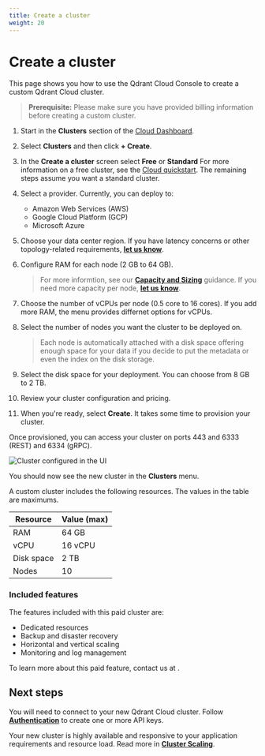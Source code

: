 ```yaml
---
title: Create a cluster
weight: 20
---
```


# Create a cluster

This page shows you how to use the Qdrant Cloud Console to create a custom Qdrant Cloud cluster.

> **Prerequisite:** Please make sure you have provided billing information before creating a custom cluster. 

1. Start in the **Clusters** section of the [Cloud Dashboard](https://cloud.qdrant.io). 
1. Select **Clusters** and then click **+ Create**.
1. In the **Create a cluster** screen select **Free** or **Standard**
   For more information on a free cluster, see the [Cloud quickstart](/documentation/cloud/quickstart-cloud). The remaining steps assume you want a standard cluster.
1. Select a provider. Currently, you can deploy to:

   - Amazon Web Services (AWS)
   - Google Cloud Platform (GCP)
   - Microsoft Azure 

1. Choose your data center region. If you have latency concerns or other topology-related requirements, [**let us know**](mailto:cloud@qdrant.io).
1. Configure RAM for each node (2 GB to 64 GB). 
   >  For more informtion, see our [**Capacity and Sizing**](/documentation/cloud/capacity-sizing/) guidance. If you need more capacity per node, [**let us know**](mailto:cloud@qdrant.io).
1. Choose the number of vCPUs per node (0.5 core to 16 cores). If you add more
   RAM, the menu provides differnet options for vCPUs.
1. Select the number of nodes you want the cluster to be deployed on. 

   > Each node is automatically attached with a disk space offering enough space for your data if you decide to put the metadata or even the index on the disk storage.

1. Select the disk space for your deployment. You can choose from 8 GB to 2 TB.
1. Review your cluster configuration and pricing.
1. When you're ready, select **Create**. It takes some time to provision your cluster.

Once provisioned, you can access your cluster on ports 443 and 6333 (REST)
and 6334 (gRPC).

![Cluster configured in the UI](/docs/cloud/create-cluster-test.png)

You should now see the new cluster in the **Clusters** menu.

A custom cluster includes the following resources. The values in the table are maximums.

| Resource   | Value (max) |
|------------|-------------|
| RAM        | 64 GB       |
| vCPU       | 16 vCPU     |
| Disk space | 2 TB        |
| Nodes      | 10          |  

### Included features

The features included with this paid cluster are:

- Dedicated resources
- Backup and disaster recovery
- Horizontal and vertical scaling
- Monitoring and log management

To learn more about this paid feature, contact us at <FILL IN BLANK>.

## Next steps

You will need to connect to your new Qdrant Cloud cluster. Follow [**Authentication**](/documentation/cloud/authentication/) to create one or more API keys. 

Your new cluster is highly available and responsive to your application requirements and resource load. Read more in [**Cluster Scaling**](/documentation/cloud/cluster-scaling/).

